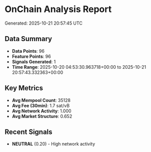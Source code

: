 # OnChain Analysis Report
Generated: 2025-10-21 20:57:45 UTC

## Data Summary
- **Data Points**: 96
- **Feature Points**: 96
- **Signals Generated**: 1
- **Time Range**: 2025-10-20 04:53:30.963718+00:00 to 2025-10-21 20:57:43.332363+00:00

## Key Metrics
- **Avg Mempool Count**: 35128
- **Avg Fee (30min)**: 1.7 sat/vB
- **Avg Network Activity**: 1.000
- **Avg Market Structure**: 0.652

## Recent Signals
- **NEUTRAL** (0.20) - High network activity
